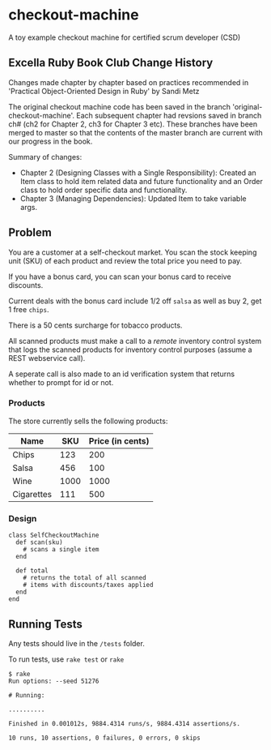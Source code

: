 # checkout-machine
A toy example checkout machine for certified scrum developer (CSD)

## Excella Ruby Book Club Change History

Changes made chapter by chapter based on practices recommended in 'Practical Object-Oriented Design in Ruby' by Sandi Metz

The original checkout machine code has been saved in the branch 'original-checkout-machine'. Each subsequent chapter had revsions saved in branch ch# (ch2 for Chapter 2, ch3 for Chapter 3 etc). These branches have been merged to master so that the contents of the master branch are current with our progress in the book.

Summary of changes:
* Chapter 2 (Designing Classes with a Single Responsibility): Created an Item class to hold item related data and future functionality and an Order class to hold order specific data and functionality.
* Chapter 3 (Managing Dependencies): Updated Item to take variable args.


## Problem  

You are a customer at a self-checkout market. You scan the stock keeping unit (SKU) of each product and review the total price you need to pay.

If you have a bonus card, you can scan your bonus card to receive discounts.  

Current deals with the bonus card include 1/2 off `salsa` as well as buy 2, get 1 free `chips`.

There is a 50 cents surcharge for tobacco products.

All scanned products must make a call to a _remote_ inventory control system that logs the scanned products for inventory control purposes (assume a REST webservice call).  

A seperate call is also made to an id verification system that returns whether to prompt for id or not.  

### Products

The store currently sells the following products:

| Name  | SKU  | Price (in cents)    | 
|-------|------|-----------|
| Chips | 123  | 200  |
| Salsa | 456  | 100  |
| Wine  | 1000 | 1000 | 
| Cigarettes | 111 | 500 | 

### Design 
```
class SelfCheckoutMachine
  def scan(sku)
    # scans a single item
  end
  
  def total
    # returns the total of all scanned 
    # items with discounts/taxes applied
  end
end
```
## Running Tests

Any tests should live in the `/tests` folder.  

To run tests, use `rake test` or `rake`
```
$ rake
Run options: --seed 51276

# Running:

..........

Finished in 0.001012s, 9884.4314 runs/s, 9884.4314 assertions/s.

10 runs, 10 assertions, 0 failures, 0 errors, 0 skips
``` 
